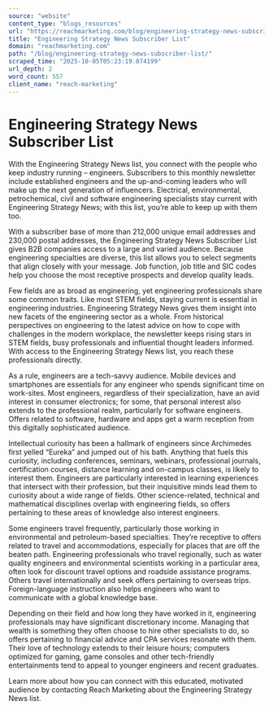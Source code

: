 ```yaml
---
source: "website"
content_type: "blogs_resources"
url: "https://reachmarketing.com/blog/engineering-strategy-news-subscriber-list/"
title: "Engineering Strategy News Subscriber List"
domain: "reachmarketing.com"
path: "/blog/engineering-strategy-news-subscriber-list/"
scraped_time: "2025-10-05T05:23:19.074199"
url_depth: 2
word_count: 557
client_name: "reach-marketing"
---
```


# Engineering Strategy News Subscriber List

With the Engineering Strategy News list, you connect with the people who keep industry running – engineers. Subscribers to this monthly newsletter include established engineers and the up-and-coming leaders who will make up the next generation of influencers. Electrical, environmental, petrochemical, civil and software engineering specialists stay current with Engineering Strategy News; with this list, you’re able to keep up with them too.

With a subscriber base of more than 212,000 unique email addresses and 230,000 postal addresses, the Engineering Strategy News Subscriber List gives B2B companies access to a large and varied audience. Because engineering specialties are diverse, this list allows you to select segments that align closely with your message. Job function, job title and SIC codes help you choose the most receptive prospects and develop quality leads.

Few fields are as broad as engineering, yet engineering professionals share some common traits. Like most STEM fields, staying current is essential in engineering industries. Engineering Strategy News gives them insight into new facets of the engineering sector as a whole. From historical perspectives on engineering to the latest advice on how to cope with challenges in the modern workplace, the newsletter keeps rising stars in STEM fields, busy professionals and influential thought leaders informed. With access to the Engineering Strategy News list, you reach these professionals directly.

As a rule, engineers are a tech-savvy audience. Mobile devices and smartphones are essentials for any engineer who spends significant time on work-sites. Most engineers, regardless of their specialization, have an avid interest in consumer electronics; for some, that personal interest also extends to the professional realm, particularly for software engineers. Offers related to software, hardware and apps get a warm reception from this digitally sophisticated audience.

Intellectual curiosity has been a hallmark of engineers since Archimedes first yelled “Eureka” and jumped out of his bath. Anything that fuels this curiosity, including conferences, seminars, webinars, professional journals, certification courses, distance learning and on-campus classes, is likely to interest them. Engineers are particularly interested in learning experiences that intersect with their profession, but their inquisitive minds lead them to curiosity about a wide range of fields. Other science-related, technical and mathematical disciplines overlap with engineering fields, so offers pertaining to these areas of knowledge also interest engineers.

Some engineers travel frequently, particularly those working in environmental and petroleum-based specialties. They’re receptive to offers related to travel and accommodations, especially for places that are off the beaten path. Engineering professionals who travel regionally, such as water quality engineers and environmental scientists working in a particular area, often look for discount travel options and roadside assistance programs. Others travel internationally and seek offers pertaining to overseas trips. Foreign-language instruction also helps engineers who want to communicate with a global knowledge base.

Depending on their field and how long they have worked in it, engineering professionals may have significant discretionary income. Managing that wealth is something they often choose to hire other specialists to do, so offers pertaining to financial advice and CPA services resonate with them. Their love of technology extends to their leisure hours; computers optimized for gaming, game consoles and other tech-friendly entertainments tend to appeal to younger engineers and recent graduates.

Learn more about how you can connect with this educated, motivated audience by contacting Reach Marketing about the Engineering Strategy News list.